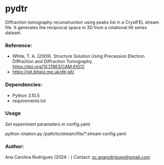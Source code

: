 # pydtr

Diffraction tomography reconstruction using peaks list in a CrystFEL stream file.
It generates the reciprocal space in 3D from a rotational tilt series dataset.

### Reference:
- White, T. A. (2009). Structure Solution Using Precession Electron Diffraction and Diffraction Tomography. https://doi.org/10.17863/CAM.61012 
- https://git.bitwiz.me.uk/dtr.git/

### Dependencies:
- Python 3.10.5
- requirements.txt

### Usage
Set experiment parameters in config.yaml


python rotation.py /path/to/stream/file/*.stream config.yaml

### Author:
Ana Carolina Rodrigues (2024 - )
Contact: sc.anarodrigues@gmail.com
